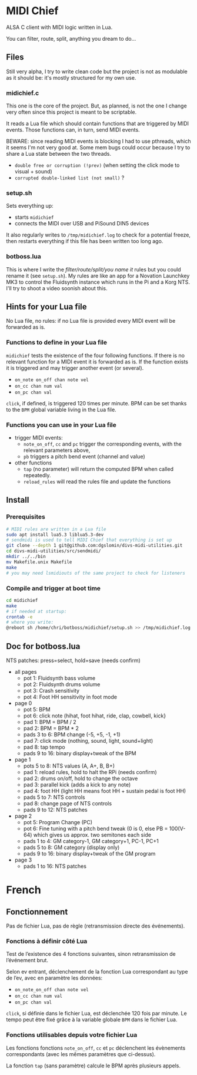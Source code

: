 # MIDI Chief

ALSA C client with MIDI logic written in Lua.

You can filter, route, split, anything you dream to do...

## Files

Still very alpha, I try to write clean code but the project is not as
modulable as it should be: it's mostly structured for my own use.

### midichief.c

This one is the core of the project. But, as planned, is not the one I
change very often since this project is meant to be scriptable.

It reads a Lua file which should contain functions that are triggered
by MIDI events. Those functions can, in turn, send MIDI events.

BEWARE: since reading MIDI events is blocking I had to use pthreads,
which it seems I'm not very good at. Some mem bugs could occur because I try
to share a Lua state between the two threads.

- `double free or corruption (!prev)` (when setting the click mode to
  visual + sound)
- `corrupted double-linked list (not small)` ?

### setup.sh

Sets everything up:

- starts `midichief`
- connects the MIDI over USB and PiSound DIN5 devices

It also regularly writes to `/tmp/midichief.log` to check for a potential
freeze, then restarts everything if this file has been written too long ago.

### botboss.lua

This is where I write the *filter/route/split/you name it* rules but you
could rename it (see `setup.sh`). My rules are like an app for a Novation
Launchkey MK3 to control the Fluidsynth instance which runs in the Pi and a
Korg NTS. I'll try to shoot a video soonish about this.

## Hints for your Lua file

No Lua file, no rules: if no Lua file is provided every MIDI event will be
forwarded as is.

### Functions to define in your Lua file

`midichief` tests the existence of the four following functions. If there is
no relevant function for a MIDI event it is forwarded as is. If the function
exists it is triggered and may trigger another event (or several).

- `on_note on_off chan note vel`
- `on_cc chan num val`
- `on_pc chan val`

`click`, if defined, is triggered 120 times per minute. BPM can be set thanks
to the `BPM` global variable living in the Lua file.

### Functions you can use in your Lua file

- trigger MIDI events:
  - `note_on_off`, `cc` and `pc` trigger the corresponding events, with the
    relevant parameters above,
  - `pb` triggers a pitch bend event (channel and value)
- other functions
  - `tap` (no parameter) will return the computed BPM when called repeatedly.
  - `reload_rules` will read the rules file and update the functions

## Install

### Prerequisites

```sh
# MIDI rules are written in a Lua file
sudo apt install lua5.3 liblua5.3-dev
# sendmidi is used to tell MIDI Chief that everything is set up
git clone --depth 1 git@github.com:dgslomin/divs-midi-utilities.git
cd divs-midi-utilities/src/sendmidi/
mkdir ../../bin
mv Makefile.unix Makefile
make
# you may need lsmidiouts of the same project to check for listeners
```

### Compile and trigger at boot time

```sh
cd midichief
make
# if needed at startup:
crontab -e
# where you write:
@reboot sh /home/chri/botboss/midichief/setup.sh >> /tmp/midichief.log 2>&1
```

## Doc for botboss.lua

NTS patches: press=select, hold=save (needs confirm)

- all pages
  - pot 1: Fluidsynth bass volume
  - pot 2: Fluidsynth drums volume
  - pot 3: Crash sensitivity
  - pot 4: Foot HH sensitivity in foot mode
- page 0
  - pot 5: BPM
  - pot 6: click note (hihat, foot hihat, ride, clap, cowbell, kick}
  - pad 1: BPM = BPM / 2
  - pad 2: BPM = BPM * 2
  - pads 3 to 6: BPM change (-5, +5, -1, +1)
  - pad 7: click mode (nothing, sound, light, sound+light)
  - pad 8: tap tempo
  - pads 9 to 16: binary display+tweak of the BPM
- page 1
  - pots 5 to 8: NTS values (A, A+, B, B+)
  - pad 1: reload rules, hold to halt the RPi (needs confirm)
  - pad 2: drums on/off, hold to change the octave
  - pad 3: parallel kick (adds a kick to any note)
  - pad 4: foot HH (light HH means foot HH + sustain pedal is foot HH)
  - pads 5 to 7: NTS controls
  - pad 8: change page of NTS controls
  - pads 9 to 12: NTS patches
- page 2
  - pot 5: Program Change (PC)
  - pot 6: Fine tuning with a pitch bend tweak (0 is 0, else PB = 100(V-64)
    which gives us approx. two semitones each side
  - pads 1 to 4: GM category-1, GM category+1, PC-1, PC+1
  - pads 5 to 8: GM category (display only)
  - pads 9 to 16: binary display+tweak of the GM program
- page 3
  - pads 1 to 16: NTS patches

# French

## Fonctionnement

Pas de fichier Lua, pas de règle (retransmission directe des événements).

### Fonctions à définir côté Lua

Test de l’existence des 4 fonctions suivantes, sinon retransmission de
l’événement brut.

Selon ev entrant,
déclenchement de la fonction Lua correspondant au type de l’ev,
avec en paramètre les données:

- `on_note_on_off chan note vel`
- `on_cc chan num val`
- `on_pc chan val`

`click`, si définie dans le fichier Lua, est déclenchée 120 fois par minute.
Le tempo peut être fixé grâce à la variable globale `BPM` dans le fichier Lua.

### Fonctions utilisables depuis votre fichier Lua

Les fonctions fonctions `note_on_off`, `cc` et `pc` déclenchent les évènements
correspondants (avec les mêmes paramètres que ci-dessus).

La fonction `tap` (sans paramètre) calcule le BPM après plusieurs appels.
